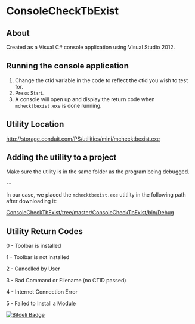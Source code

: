 ConsoleCheckTbExist
===================

## About

Created as a Visual C# console application using Visual Studio 2012.

## Running the console application

1. Change the ctid variable in the code to reflect the ctid you wish to test for.
2. Press Start.
3. A console will open up and display the return code when `mchecktbexist.exe` is done running.

## Utility Location

http://storage.conduit.com/PS/utilities/mini/mchecktbexist.exe

## Adding the utility to a project

Make sure the utility is in the same folder as the program being debugged.

-- 

In our case, we placed the `mchecktbexist.exe` utitlity in the following path after downloading it:

[ConsoleCheckTbExist/tree/master/ConsoleCheckTbExist/bin/Debug](https://github.com/pbojinov/ConsoleCheckTbExist/tree/master/ConsoleCheckTbExist/bin/Debug)

## Utility Return Codes

0 - Toolbar is installed

1 - Toolbar is not installed

2 - Cancelled by User

3 - Bad Command or Filename (no CTID passed)

4 - Internet Connection Error

5 - Failed to Install a Module


[![Bitdeli Badge](https://d2weczhvl823v0.cloudfront.net/pbojinov/consolechecktbexist/trend.png)](https://bitdeli.com/free "Bitdeli Badge")

